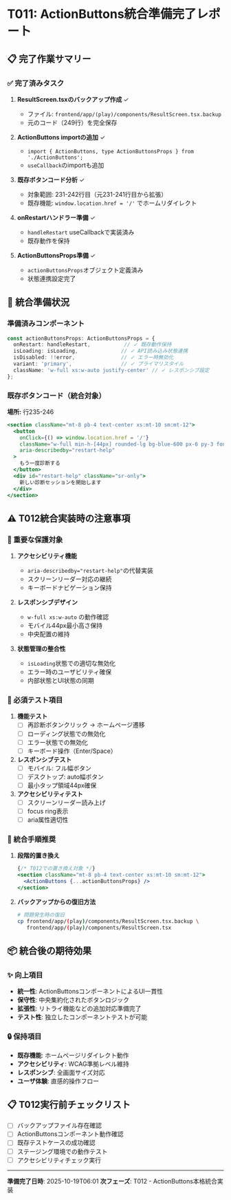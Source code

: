 # T011: ActionButtons統合準備完了レポート

## 📋 完了作業サマリー

### ✅ 完了済みタスク
1. **ResultScreen.tsxのバックアップ作成** ✓
   - ファイル: `frontend/app/(play)/components/ResultScreen.tsx.backup`
   - 元のコード（249行）を完全保存

2. **ActionButtons importの追加** ✓
   - `import { ActionButtons, type ActionButtonsProps } from './ActionButtons';`
   - `useCallback`のimportも追加

3. **既存ボタンコード分析** ✓
   - 対象範囲: 231-242行目（元231-241行目から拡張）
   - 既存機能: `window.location.href = '/'` でホームリダイレクト

4. **onRestartハンドラー準備** ✓
   - `handleRestart` useCallbackで実装済み
   - 既存動作を保持

5. **ActionButtonsProps準備** ✓
   - `actionButtonsProps`オブジェクト定義済み
   - 状態連携設定完了

## 🔧 統合準備状況

### 準備済みコンポーネント
```typescript
const actionButtonsProps: ActionButtonsProps = {
  onRestart: handleRestart,           // ✓ 既存動作保持
  isLoading: isLoading,              // ✓ API読み込み状態連携
  isDisabled: !!error,               // ✓ エラー時無効化
  variant: 'primary',                // ✓ プライマリスタイル
  className: 'w-full xs:w-auto justify-center' // ✓ レスポンシブ設定
};
```

### 既存ボタンコード（統合対象）
**場所:** 行235-246
```jsx
<section className="mt-8 pb-4 text-center xs:mt-10 sm:mt-12">
  <button
    onClick={() => window.location.href = '/'}
    className="w-full min-h-[44px] rounded-lg bg-blue-600 px-6 py-3 font-medium text-white transition-colors hover:bg-blue-700 active:bg-blue-800 xs:w-auto xs:px-8 focus:outline-none focus:ring-2 focus:ring-blue-500 focus:ring-offset-2"
    aria-describedby="restart-help"
  >
    もう一度診断する
  </button>
  <div id="restart-help" className="sr-only">
    新しい診断セッションを開始します
  </div>
</section>
```

## ⚠️ T012統合実装時の注意事項

### 🚨 重要な保護対象
1. **アクセシビリティ機能**
   - `aria-describedby="restart-help"`の代替実装
   - スクリーンリーダー対応の継続
   - キーボードナビゲーション保持

2. **レスポンシブデザイン**
   - `w-full xs:w-auto` の動作確認
   - モバイル44px最小高さ保持
   - 中央配置の維持

3. **状態管理の整合性**
   - `isLoading`状態での適切な無効化
   - エラー時のユーザビリティ確保
   - 内部状態とUI状態の同期

### 🧪 必須テスト項目
1. **機能テスト**
   - [ ] 再診断ボタンクリック → ホームページ遷移
   - [ ] ローディング状態での無効化
   - [ ] エラー状態での無効化
   - [ ] キーボード操作（Enter/Space）

2. **レスポンシブテスト**
   - [ ] モバイル: フル幅ボタン
   - [ ] デスクトップ: auto幅ボタン
   - [ ] 最小タップ領域44px確保

3. **アクセシビリティテスト**
   - [ ] スクリーンリーダー読み上げ
   - [ ] focus ring表示
   - [ ] aria属性適切性

### 🔄 統合手順推奨
1. **段階的置き換え**
   ```jsx
   {/* T012での置き換え対象 */}
   <section className="mt-8 pb-4 text-center xs:mt-10 sm:mt-12">
     <ActionButtons {...actionButtonsProps} />
   </section>
   ```

2. **バックアップからの復旧方法**
   ```bash
   # 問題発生時の復旧
   cp frontend/app/(play)/components/ResultScreen.tsx.backup \
      frontend/app/(play)/components/ResultScreen.tsx
   ```

## 📦 統合後の期待効果

### ✨ 向上項目
- **統一性**: ActionButtonsコンポーネントによるUI一貫性
- **保守性**: 中央集約化されたボタンロジック
- **拡張性**: リトライ機能などの追加対応準備完了
- **テスト性**: 独立したコンポーネントテストが可能

### 🔒 保持項目
- **既存機能**: ホームページリダイレクト動作
- **アクセシビリティ**: WCAG準拠レベル維持
- **レスポンシブ**: 全画面サイズ対応
- **ユーザ体験**: 直感的操作フロー

## 📋 T012実行前チェックリスト

- [ ] バックアップファイル存在確認
- [ ] ActionButtonsコンポーネント動作確認
- [ ] 既存テストケースの成功確認
- [ ] ステージング環境での動作テスト
- [ ] アクセシビリティチェック実行

---
**準備完了日時**: 2025-10-19T06:01
**次フェーズ**: T012 - ActionButtons本格統合実装
